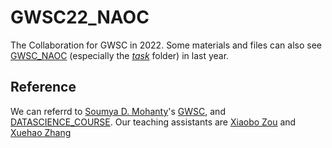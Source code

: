 # GWSC22_NAOC
The Collaboration for GWSC in 2022.
Some materials and files can also see [GWSC_NAOC](https://github.com/guoxiaowhu/GWSC_NAOC) (especially the [*task*](https://github.com/guoxiaowhu/GWSC_NAOC/tree/main/task) folder) in last year.
## Reference
We can referrd to [Soumya D. Mohanty](https://github.com/mohanty-sd)'s [GWSC](https://github.com/mohanty-sd/GWSC), and [DATASCIENCE_COURSE](https://github.com/mohanty-sd/DATASCIENCE_COURSE). Our teaching assistants are [Xiaobo Zou](https://github.com/xiaobozou) and [Xuehao Zhang](https://github.com/David-Zhang1) 
